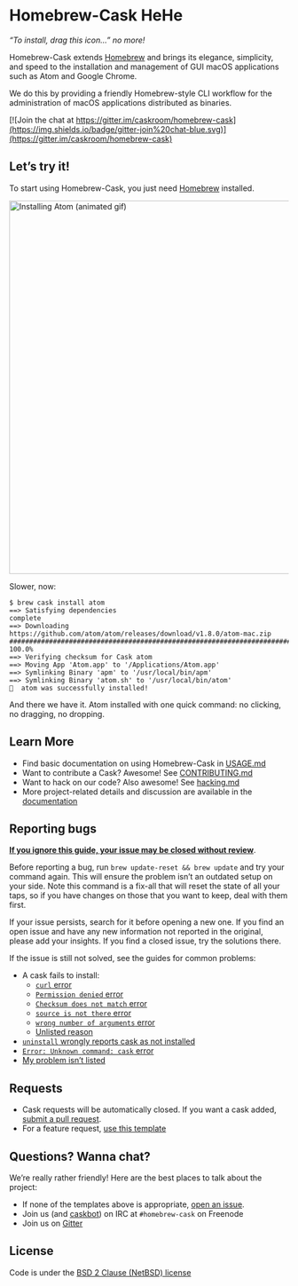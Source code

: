 # Homebrew-Cask HeHe

_“To install, drag this icon…” no more!_

Homebrew-Cask extends [Homebrew](http://brew.sh) and brings its elegance, simplicity, and speed to the installation and management of GUI macOS applications such as Atom and Google Chrome.

We do this by providing a friendly Homebrew-style CLI workflow for the administration of macOS applications distributed as binaries.

[![Join the chat at https://gitter.im/caskroom/homebrew-cask](https://img.shields.io/badge/gitter-join%20chat-blue.svg)](https://gitter.im/caskroom/homebrew-cask)

## Let’s try it!

To start using Homebrew-Cask, you just need [Homebrew](http://brew.sh/) installed.

<img src="https://i.imgur.com/dPgmLax.gif" width="673" alt="Installing Atom (animated gif)">

Slower, now:

```
$ brew cask install atom
==> Satisfying dependencies
complete
==> Downloading https://github.com/atom/atom/releases/download/v1.8.0/atom-mac.zip
######################################################################## 100.0%
==> Verifying checksum for Cask atom
==> Moving App 'Atom.app' to '/Applications/Atom.app'
==> Symlinking Binary 'apm' to '/usr/local/bin/apm'
==> Symlinking Binary 'atom.sh' to '/usr/local/bin/atom'
🍺  atom was successfully installed!
```

And there we have it. Atom installed with one quick command: no clicking, no dragging, no dropping.

## Learn More

* Find basic documentation on using Homebrew-Cask in [USAGE.md](USAGE.md)
* Want to contribute a Cask? Awesome! See [CONTRIBUTING.md](CONTRIBUTING.md)
* Want to hack on our code? Also awesome! See [hacking.md](doc/development/hacking.md)
* More project-related details and discussion are available in the [documentation](doc)

## Reporting bugs

[**If you ignore this guide, your issue may be closed without review**](doc/faq/closing_issues_without_review.md).

Before reporting a bug, run `brew update-reset && brew update` and try your command again. This will ensure the problem isn’t an outdated setup on your side. Note this command is a fix-all that will reset the state of all your taps, so if you have changes on those that you want to keep, deal with them first.

If your issue persists, search for it before opening a new one. If you find an open issue and have any new information not reported in the original, please add your insights. If you find a closed issue, try the solutions there.

 If the issue is still not solved, see the guides for common problems:

* A cask fails to install:
  * [`curl` error](doc/reporting_bugs/a_cask_fails_to_install.md#curl-error)
  * [`Permission denied` error](doc/reporting_bugs/a_cask_fails_to_install.md#permission-denied-error)
  * [`Checksum does not match` error](doc/reporting_bugs/a_cask_fails_to_install.md#checksum-does-not-match-error)
  * [`source is not there` error](doc/reporting_bugs/a_cask_fails_to_install.md#source-is-not-there-error)
  * [`wrong number of arguments` error](doc/reporting_bugs/a_cask_fails_to_install.md#wrong-number-of-arguments-error)
  * [Unlisted reason](doc/reporting_bugs/a_cask_fails_to_install.md#unlisted-reason)
* [`uninstall` wrongly reports cask as not installed](doc/reporting_bugs/uninstall_wrongly_reports_cask_as_not_installed.md)
* [`Error: Unknown command: cask` error](doc/reporting_bugs/error_unknown_command_cask.md)
* [My problem isn’t listed](https://github.com/caskroom/homebrew-cask/issues/new)

## Requests

* Cask requests will be automatically closed. If you want a cask added, [submit a pull request](https://github.com/caskroom/homebrew-cask/blob/master/CONTRIBUTING.md#adding-a-cask).
* For a feature request, [use this template][feature_request]

## Questions? Wanna chat?

We’re really rather friendly! Here are the best places to talk about the project:

* If none of the templates above is appropriate, [open an issue](https://github.com/caskroom/homebrew-cask/issues/new).
* Join us (and [caskbot](https://github.com/passcod/caskbot)) on IRC at `#homebrew-cask` on Freenode
* Join us on [Gitter](https://gitter.im/caskroom/homebrew-cask)

## License
Code is under the [BSD 2 Clause (NetBSD) license](LICENSE)

[feature_request]: https://github.com/caskroom/homebrew-cask/issues/new?title=Feature%20request%3A&body=%23%23%23%20Description%20of%20feature%2Fenhancement%0A%0A%0A%0A%23%23%23%20Justification%0A%0A%0A%0A%23%23%23%20Example%20use%20case%0A%0A%0A%0A
